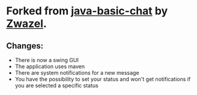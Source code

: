# Forked from [java-basic-chat](https://github.com/zwazel/java-basic-chat) by [Zwazel](https://github.com/Zwazel).

## Changes:

- There is now a swing GUI
- The application uses maven 
- There are system notifications for a new message
- You have the possibility to set your status and won't get notifications if you are selected a specific status
